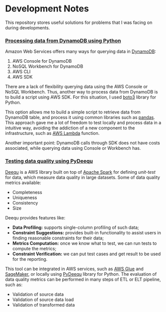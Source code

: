 # Development Notes
This repository stores useful solutions for problems that I was facing on during developments.

### [Processing data from DynamoDB using Python](dynamodb_data_processing/dynamodb.py)

Amazon Web Services offers many ways for querying data in [DynamoDB](https://docs.aws.amazon.com/amazondynamodb/latest/developerguide/Introduction.html):
1. AWS Console for DynamoDB
2. NoSQL Workbench for DynamoDB
3. AWS CLI
4. AWS SDK

There are a lack of flexibility querying data using the AWS Console or NoSQL Workbench. Thus, another way to process
data from DynamoDB is to build a script using AWS SDK. For this situation, I used [boto3](https://github.com/boto/boto3) 
library for Python.
 
This option allows me to build a simple script to retrieve data from DynamoDB table, and process it 
using common libraries such as [pandas](https://github.com/pandas-dev/pandas). This approach gave me a lot of freedom to
test locally and process data in a intuitive way, avoiding the addiction of a new component to the infrastructure, 
such as [AWS Lambda](https://docs.aws.amazon.com/lambda/latest/dg/welcome.html) function. 

Another important point: DynamoDB calls through SDK does not have costs associated, while querying data using Console or
Workbench has. 


### [Testing data quality using PyDeequ](data_quality_with_pydeequ/pydeequ.py)
[Deequ](https://github.com/awslabs/deequ) is a AWS library built on top of [Apache Spark](https://github.com/apache/spark)
for defining *unit-test* for data, which measure data quality in
large datasets. Some of data quality metrics available:

- Completeness
- Uniqueness
- Consistency
- Size
    
Deequ provides features like: 
- **Data Profiling:** supports single-column profiling of such data;
- **Constraint Suggestions:** provides built-in functionality to assist users in finding reasonable constraints 
for their data;
- **Metrics Computation:** once we know what to test, we can run tests to compute the metrics;
- **Constraint Verification:** we can put test cases and get result to be used for the reporting.

This tool can be integrated in AWS services, such as [AWS Glue](https://docs.aws.amazon.com/glue/latest/dg/what-is-glue.html) 
and [SageMaker](https://docs.aws.amazon.com/sagemaker/latest/dg/gs.html), or locally using [PyDeequ](https://github.com/awslabs/python-deequ) 
library for Python. 
The evaluation of data quality metrics can be performed in many steps of ETL or ELT pipeline, such as:
    
- Validation of source data
- Validation of source data load
- Validation of transformed data